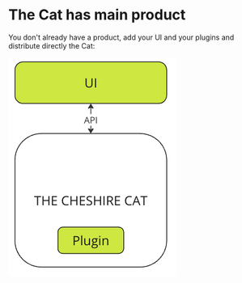 # The Cat has main product

You don't already have a product, add your UI and your plugins and distribute directly the Cat:


![Alt text](main-product.png)